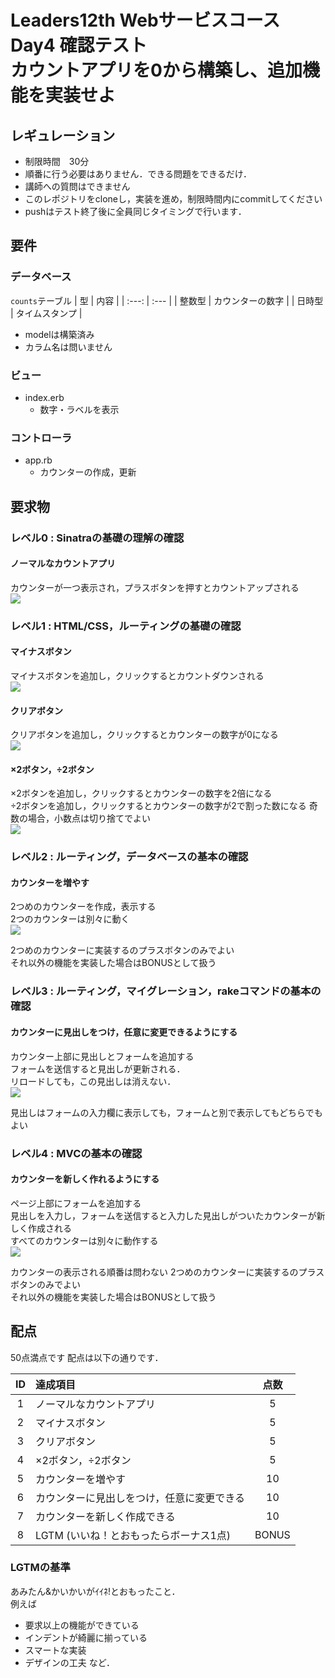 # Leaders12th Webサービスコース Day4 確認テスト<br>カウントアプリを0から構築し、追加機能を実装せよ
## レギュレーション
- 制限時間　30分
- 順番に行う必要はありません．できる問題をできるだけ．
- 講師への質問はできません
- このレポジトリをcloneし，実装を進め，制限時間内にcommitしてください
- pushはテスト終了後に全員同じタイミングで行います．
## 要件
### データベース
`counts`テーブル
| 型 | 内容 |
| :---: | :--- |
| 整数型 | カウンターの数字 |
| 日時型 | タイムスタンプ |

- modelは構築済み
- カラム名は問いません
### ビュー
- index.erb
  - 数字・ラベルを表示
### コントローラ
- app.rb
  - カウンターの作成，更新
## 要求物
### レベル0 : Sinatraの基礎の理解の確認
#### ノーマルなカウントアプリ
カウンターが一つ表示され，プラスボタンを押すとカウントアップされる  
<img src="https://image.docbase.io/uploads/5f0f4151-cfb1-4c7b-a39f-b94ced75c180.png">

### レベル1 : HTML/CSS，ルーティングの基礎の確認
#### マイナスボタン
マイナスボタンを追加し，クリックするとカウントダウンされる  
<img src="https://image.docbase.io/uploads/9472cf09-7d02-4370-84d8-4f60e19a6cf6.png">

#### クリアボタン
クリアボタンを追加し，クリックするとカウンターの数字が0になる  
<img src="https://image.docbase.io/uploads/2c032741-f65b-428f-ac31-2e054e1b1387.png">

#### ×2ボタン，÷2ボタン
×2ボタンを追加し，クリックするとカウンターの数字を2倍になる  
÷2ボタンを追加し，クリックするとカウンターの数字が2で割った数になる
奇数の場合，小数点は切り捨てでよい  
<img src="https://image.docbase.io/uploads/4c66a69e-8ac0-470c-8b9c-3a154cbb62f3.png">

### レベル2 : ルーティング，データベースの基本の確認
#### カウンターを増やす
2つめのカウンターを作成，表示する  
2つのカウンターは別々に動く  
<img src="https://image.docbase.io/uploads/d9c8a378-279c-4f76-8612-ea65653e0e9a.png">

2つめのカウンターに実装するのプラスボタンのみでよい  
それ以外の機能を実装した場合はBONUSとして扱う
### レベル3 : ルーティング，マイグレーション，rakeコマンドの基本の確認
#### カウンターに見出しをつけ，任意に変更できるようにする
カウンター上部に見出しとフォームを追加する  
フォームを送信すると見出しが更新される．  
リロードしても，この見出しは消えない．  
<img src="https://image.docbase.io/uploads/30466a50-1b2f-4aba-b252-bfb85f47940f.png">

見出しはフォームの入力欄に表示しても，フォームと別で表示してもどちらでもよい
### レベル4 : MVCの基本の確認
#### カウンターを新しく作れるようにする
ページ上部にフォームを追加する  
見出しを入力し，フォームを送信すると入力した見出しがついたカウンターが新しく作成される  
すべてのカウンターは別々に動作する  
<img src="https://image.docbase.io/uploads/e28aa0d9-6dee-4099-bf82-65d9bd9498a7.png">

カウンターの表示される順番は問わない
2つめのカウンターに実装するのプラスボタンのみでよい  
それ以外の機能を実装した場合はBONUSとして扱う
## 配点
50点満点です
配点は以下の通りです．

| ID | 達成項目 | 点数 |
| :---: | :--- | :---: |
| 1 | ノーマルなカウントアプリ | 5 |
| 2 | マイナスボタン | 5 |
| 3 | クリアボタン | 5 |
| 4 | ×2ボタン，÷2ボタン | 5 |
| 5 | カウンターを増やす | 10 |
| 6 | カウンターに見出しをつけ，任意に変更できる | 10 |
| 7 | カウンターを新しく作成できる | 10 |
| 8 | LGTM (いいね！とおもったらボーナス1点) | BONUS |

### LGTMの基準
あみたん&かいかいがｲｲﾈ!とおもったこと．  
例えば  
- 要求以上の機能ができている
- インデントが綺麗に揃っている
- スマートな実装
- デザインの工夫
など．
